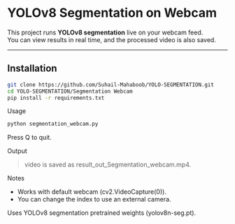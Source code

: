 # YOLOv8 Segmentation on Webcam

This project runs **YOLOv8 segmentation** live on your webcam feed.  
You can view results in real time, and the processed video is also saved.

---

## Installation
```bash
git clone https://github.com/Suhail-Mahaboob/YOLO-SEGMENTATION.git
cd YOLO-SEGMENTATION/Segmentation Webcam
pip install -r requirements.txt
```
Usage
```bash
python segmentation_webcam.py
```
Press Q to quit.

Output 
> video is saved as result_out_Segmentation_webcam.mp4.

Notes
* Works with default webcam (cv2.VideoCapture(0)).
* You can change the index to use an external camera.

Uses YOLOv8 segmentation pretrained weights (yolov8n-seg.pt).
